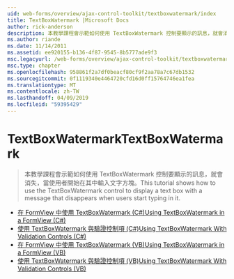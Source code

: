 ```yaml
---
uid: web-forms/overview/ajax-control-toolkit/textboxwatermark/index
title: TextBoxWatermark |Microsoft Docs
author: rick-anderson
description: 本教學課程會示範如何使用 TextBoxWatermark 控制要顯示的訊息，就會消失，當使用者開始在其中輸入文字方塊。
ms.author: riande
ms.date: 11/14/2011
ms.assetid: ee920155-b136-4f87-9545-8b5777ade9f3
msc.legacyurl: /web-forms/overview/ajax-control-toolkit/textboxwatermark
msc.type: chapter
ms.openlocfilehash: 958861f2a7df0beacf80cf9f2aa78a7c67db1532
ms.sourcegitcommit: 0f1119340e4464720cfd16d0ff15764746ea1fea
ms.translationtype: MT
ms.contentlocale: zh-TW
ms.lasthandoff: 04/09/2019
ms.locfileid: "59395429"
---
```

# <a name="textboxwatermark"></a><span data-ttu-id="3ff5a-103">TextBoxWatermark</span><span class="sxs-lookup"><span data-stu-id="3ff5a-103">TextBoxWatermark</span></span>

> <span data-ttu-id="3ff5a-104">本教學課程會示範如何使用 TextBoxWatermark 控制要顯示的訊息，就會消失，當使用者開始在其中輸入文字方塊。</span><span class="sxs-lookup"><span data-stu-id="3ff5a-104">This tutorial shows how to use the TextBoxWatermark control to display a text box with a message that disappears when users start typing in it.</span></span>


- [<span data-ttu-id="3ff5a-105">在 FormView 中使用 TextBoxWatermark (C#)</span><span class="sxs-lookup"><span data-stu-id="3ff5a-105">Using TextBoxWatermark in a FormView (C#)</span></span>](using-textboxwatermark-in-a-formview-cs.md)
- [<span data-ttu-id="3ff5a-106">使用 TextBoxWatermark 與驗證控制項 (C#)</span><span class="sxs-lookup"><span data-stu-id="3ff5a-106">Using TextBoxWatermark With Validation Controls (C#)</span></span>](using-textboxwatermark-with-validation-controls-cs.md)
- [<span data-ttu-id="3ff5a-107">在 FormView 中使用 TextBoxWatermark (VB)</span><span class="sxs-lookup"><span data-stu-id="3ff5a-107">Using TextBoxWatermark in a FormView (VB)</span></span>](using-textboxwatermark-in-a-formview-vb.md)
- [<span data-ttu-id="3ff5a-108">使用 TextBoxWatermark 與驗證控制項 (VB)</span><span class="sxs-lookup"><span data-stu-id="3ff5a-108">Using TextBoxWatermark With Validation Controls (VB)</span></span>](using-textboxwatermark-with-validation-controls-vb.md)
